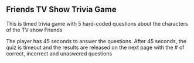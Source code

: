 ## Friends TV Show Trivia Game

This is timed trivia game with 5 hard-coded questions about the characters of the TV show Friends

The player has 45 seconds to answer the questions. After 45 seconds, the quiz is timeout and the results are released on the next page with the # of correct, incorrect and unaswered questions
